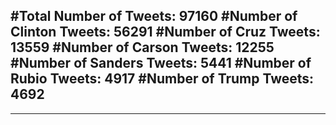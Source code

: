 #Total Number of Tweets: 97160 
#Number of Clinton Tweets: 56291
#Number of Cruz Tweets: 13559
#Number of Carson Tweets: 12255
#Number of Sanders Tweets: 5441
#Number of Rubio Tweets: 4917
#Number of Trump Tweets: 4692
---
---
